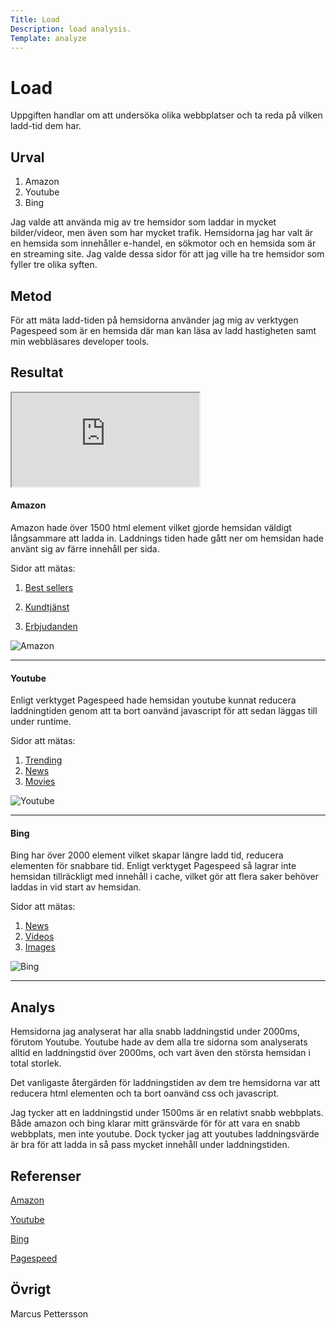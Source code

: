 ```yaml
---
Title: Load
Description: load analysis.
Template: analyze
---
```


Load
=======================

Uppgiften handlar om att undersöka olika webbplatser och ta reda på vilken ladd-tid dem har.

Urval
-----------------------
1. Amazon
2. Youtube
3. Bing

Jag valde att använda mig av tre hemsidor som laddar in mycket bilder/videor, men även som har mycket trafik.
Hemsidorna jag har valt är en hemsida som innehåller e-handel, en sökmotor och en hemsida som är en streaming site.
Jag valde dessa sidor för att jag ville ha tre hemsidor som fyller tre olika syften.

Metod
-----------------------

För att mäta ladd-tiden på hemsidorna använder jag mig av verktygen Pagespeed som är en hemsida där man kan läsa av ladd hastigheten samt min webbläsares developer tools.

Resultat
-----------------------

<iframe class="iframe load" src="https://docs.google.com/spreadsheets/d/e/2PACX-1vRq-ReTDy4afzrcYvIiLWR_cqQXuqZIu6yzX8MpFiYRhige2IIqyAhdhOctvKDw6M1cXH1nTPcR0OGt/pubhtml?widget=true&amp;headers=false">

</iframe>

#### Amazon

Amazon hade över 1500 html element vilket gjorde hemsidan väldigt långsammare att ladda in.
Laddnings tiden hade gått ner om hemsidan hade använt sig av färre innehåll per sida.

Sidor att mätas:
1. <a href="https://www.amazon.se/gp/bestsellers/?ref_=nav_em_cs_bestsellers_0_1_1_2">Best sellers</a>

2. <a href="https://www.amazon.se/gp/help/customer/display.html?nodeId=508510&ref_=nav_em_cs_help_0_1_1_30">Kundtjänst</a>

3. <a href="https://www.amazon.se/deals?ref_=nav_cs_gb">Erbjudanden</a>


![Amazon](%base_url%/image/amazon.png)

<hr>

#### Youtube

Enligt verktyget Pagespeed hade hemsidan youtube kunnat reducera laddningtiden genom att ta bort oanvänd javascript för att sedan läggas till under runtime.

Sidor att mätas:
1. <a href="https://www.youtube.com/feed/trending?bp=6gQJRkVleHBsb3Jl">Trending</a>
2. <a href="https://www.youtube.com/channel/UCYfdidRxbB8Qhf0Nx7ioOYw">News</a>
3. <a href="https://www.youtube.com/feed/storefront?bp=ogUCKAI%3D">Movies</a>

![Youtube](%base_url%/image/youtube.png)

<hr>

#### Bing

Bing har över 2000 element vilket skapar längre ladd tid, reducera elementen för snabbare tid.
Enligt verktyget Pagespeed så lagrar inte hemsidan tillräckligt med innehåll i cache, vilket gör att flera saker behöver laddas in vid start av hemsidan. 

Sidor att mätas:
1. <a href="https://www.bing.com/news/search?FORM=Z9LH3">News</a>
2. <a href="https://www.bing.com/videos/onecolumn/landing?form=Z9LH1">Videos</a>
3. <a href="https://www.bing.com/images/feed?form=Z9LH">Images</a>

![Bing](%base_url%/image/bing.png)

<hr>


Analys
-----------------------

Hemsidorna jag analyserat har alla snabb laddningstid under 2000ms, förutom Youtube.
Youtube hade av dem alla tre sidorna som analyserats alltid en laddningstid över 2000ms, och vart även den största hemsidan i total storlek.

Det vanligaste återgärden för laddningstiden av dem tre hemsidorna var att reducera html elementen och ta bort oanvänd css och javascript. 

Jag tycker att en laddningstid under 1500ms är en relativt snabb webbplats.
Både amazon och bing klarar mitt gränsvärde för för att vara en snabb webbplats, men inte youtube.
Dock tycker jag att youtubes laddningsvärde är bra för att ladda in så pass mycket innehåll under laddningstiden.

<!-- Amazon vinner med minst laddnings tider. -->


Referenser
-----------------------

<!-- Ange de eventuella referenser du använder dig av, om några. -->

<a href="https://www.amazon.se/ref=nav_bb_logo">Amazon</a>

<a href="">Youtube</a>

<a href="https://www.bing.com/">Bing</a>

<a href="https://pagespeed.web.dev/"> Pagespeed </a>

Övrigt
-----------------------

Marcus Pettersson
<!-- Skriv ditt eget namn samt vilka gruppmedlemmar som deltog i att författa rapporten. -->